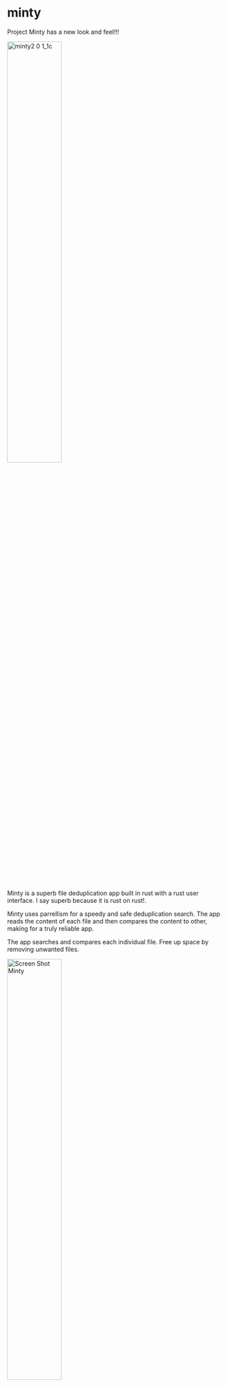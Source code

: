 # minty

Project Minty has a new look and feel!!! 

<img width="50%" alt="minty2 0 1_1c" src="https://user-images.githubusercontent.com/97703291/163831464-334bcb27-92eb-4576-8728-5a19d5fe090d.png">
 
Minty is a superb file deduplication app built in rust with a rust user interface. I say superb because it is rust on rust!.

Minty uses parrellism for a speedy and safe deduplication search.  The app reads the content of each file and then compares the content to other, making for a truly reliable app.

The app searches and compares each individual file. Free up space by removing unwanted files.  
 
<img width="50%" alt="Screen Shot Minty" src="https://user-images.githubusercontent.com/97703291/163739084-cb9c37ac-442c-49f0-8547-366848c51c32.gif">
 
<img width="50%" alt="Screen Shot Minty" src="https://user-images.githubusercontent.com/97703291/163004655-e4ab6314-6010-45c0-984c-8b412cdfdc89.gif">
 
You can view all duplicate files and batch delete them for each file collection. No more having to delete one file at time!

<img width="50%" alt="Screen Shot Minty" src="https://user-images.githubusercontent.com/97703291/163003275-0b4ed1f3-25bd-470a-abf2-77b312fc67d0.gif">

## Installation
#### Hombebrew
```
brew tap mjehrhart/minty
brew install/minty/minty
```

#### Upgrade
```
brew update
brew upgrade mjehrhart/minty/minty
```
or

```
brew uninstall mjehrhart/minty/minty
brew install mjehrhart/minty/minty
```

This app is free to use and is a work in progress.   

If you have any question, comments, or concerns please visit here:  
https://github.com/mjehrhart/minty/discussions  


